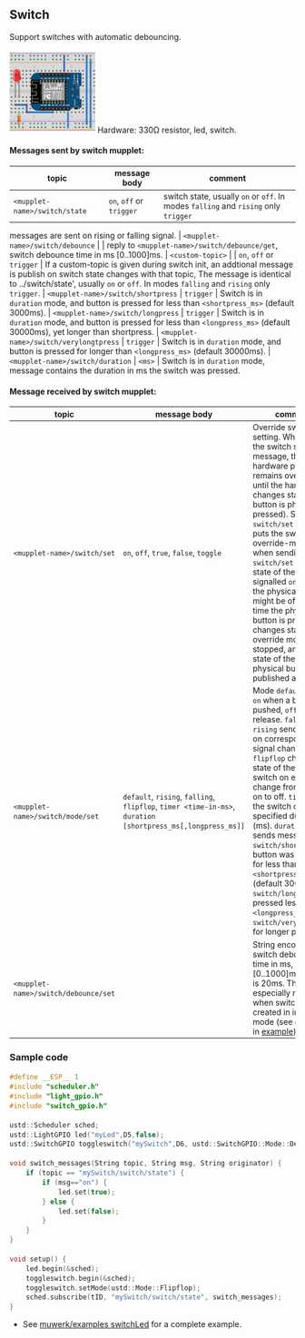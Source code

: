 ## Switch

Support switches with automatic debouncing.

<img src="https://github.com/muwerk/mupplet-core/blob/master/extras/led.png" width="30%" height="30%">
Hardware: 330Ω resistor, led, switch.

#### Messages sent by switch mupplet:

| topic | message body | comment
| ----- | ------------ | -------
| `<mupplet-name>/switch/state` | `on`, `off` or `trigger` | switch state, usually `on` or `off`. In modes `falling` and `rising` only `trigger`
messages are sent on rising or falling signal.
| `<mupplet-name>/switch/debounce` | <time-in-ms> | reply to `<mupplet-name>/switch/debounce/get`, switch debounce time in ms [0..1000]ms.
| `<custom-topic>` |  | `on`, `off` or `trigger` | If a custom-topic is given during switch init, an addtional message is publish on switch state changes with that topic, The message is identical to ../switch/state', usually `on` or `off`. In modes `falling` and `rising` only `trigger`.
| `<mupplet-name>/switch/shortpress` | `trigger` | Switch is in `duration` mode, and button is pressed for less than `<shortpress_ms>` (default 3000ms).
| `<mupplet-name>/switch/longpress` | `trigger` | Switch is in `duration` mode, and button is pressed for less than `<longpress_ms>` (default 30000ms), yet longer than shortpress.
| `<mupplet-name>/switch/verylongtpress` | `trigger` | Switch is in `duration` mode, and button is pressed for longer than `<longpress_ms>` (default 30000ms).
| `<mupplet-name>/switch/duration` | `<ms>` | Switch is in `duration` mode, message contains the duration in ms the switch was pressed.


#### Message received by switch mupplet:

| topic | message body | comment
| ----- | ------------ | -------
| `<mupplet-name>/switch/set` | `on`, `off`, `true`, `false`, `toggle` | Override switch setting. When setting the switch state via message, the hardware port remains overridden until the hardware changes state (e.g. button is physically pressed). Sending a `switch/set` message puts the switch in override-mode: e.g. when sending `switch/set` `on`, the state of the button is signalled `on`, even so the physical button might be off. Next time the physical button is pressed (or changes state), override mode is stopped, and the state of the actual physical button is published again.  
| `<mupplet-name>/switch/mode/set` | `default`, `rising`, `falling`, `flipflop`, `timer <time-in-ms>`, `duration [shortpress_ms[,longpress_ms]]` | Mode `default` sends `on` when a button is pushed, `off` on release. `falling` and `rising` send `trigger` on corresponding signal change. `flipflop` changes the state of the logical switch on each change from button on to off. `timer` keeps the switch on for the specified duration (ms). `duration` mode sends messages `switch/shortpress`, if button was pressed for less than `<shortpress_ms>` (default 3000ms), `switch/longpress` if pressed less than `<longpress_ms>`, and `switch/verylongpress` for longer presses.
| `<mupplet-name>/switch/debounce/set` | <time-in-ms> | String encoded switch debounce time in ms, [0..1000]ms. Default is 20ms. This is especially need, when switch is created in interrupt mode (see comment in [example](https://github.com/muwerk/Examples/tree/master/led)).

### Sample code

```cpp
#define __ESP__ 1
#include "scheduler.h"
#include "light_gpio.h"
#include "switch_gpio.h"

ustd::Scheduler sched;
ustd::LightGPIO led("myLed",D5,false);
ustd::SwitchGPIO toggleswitch("mySwitch",D6, ustd::SwitchGPIO::Mode::Default, false);

void switch_messages(String topic, String msg, String originator) {
    if (topic == "mySwitch/switch/state") {
        if (msg=="on") {
            led.set(true);
        } else {
            led.set(false);
        }
    }
}

void setup() {
    led.begin(&sched);
    toggleswitch.begin(&sched);
    toggleswitch.setMode(ustd::Mode::Flipflop);
    sched.subscribe(tID, "mySwitch/switch/state", switch_messages);
}
```

* See [muwerk/examples switchLed](https://github.com/muwerk/examples/tree/master/switchLed) for a complete example.
